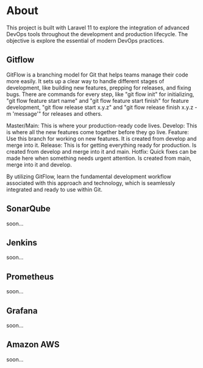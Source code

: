 # About

This project is built with Laravel 11 to explore the integration of advanced DevOps tools throughout the development and production lifecycle. The objective is explore the essential of modern DevOps practices.

## Gitflow

GitFlow is a branching model for Git that helps teams manage their code more easily. It sets up a clear way to handle different stages of development, like building new features, prepping for releases, and fixing bugs.
There are commands for every step, like "git flow init" for initializing, "git flow feature start name" and "git flow feature start finish" for feature development, "git flow release start x.y.z" and "git flow release finish x.y.z -m 'message'" for releases and others.

Master/Main: This is where your production-ready code lives.
Develop: This is where all the new features come together before they go live.
Feature: Use this branch for working on new features. It is created from develop and merge into it.
Release: This is for getting everything ready for production. Is created from develop and merge into it and main.
Hotfix: Quick fixes can be made here when something needs urgent attention. Is created from main, merge into it and develop.

By utilizing GitFlow, learn the fundamental development workflow associated with this approach and technology, which is seamlessly integrated and ready to use within Git.

## SonarQube

soon...

## Jenkins

soon...

## Prometheus

soon...

## Grafana

soon...

## Amazon AWS

soon...
